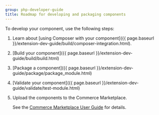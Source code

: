 ```yaml
---
group: php-developer-guide
title: Roadmap for developing and packaging components
---
```


To develop your component, use the following steps:

1. Learn about [using Composer with your component]({{ page.baseurl }}/extension-dev-guide/build/composer-integration.html).
1. [Build your component]({{ page.baseurl }}/extension-dev-guide/build/build.html)
1. [Package a component]({{ page.baseurl }}/extension-dev-guide/package/package_module.html)
1. [Validate your component]({{ page.baseurl }}/extension-dev-guide/validate/test-module.html)
1. Upload the components to the Commerce Marketplace.

   See the [Commerce Marketplace User Guide](https://developer.adobe.com/commerce/marketplace/guides/sellers/) for details.
